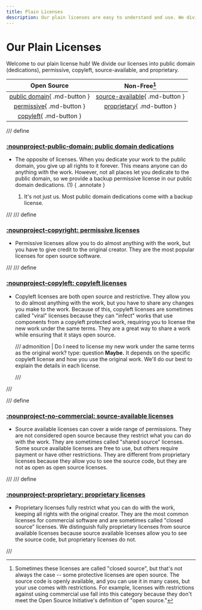 ```yaml
---
title: Plain Licenses
description: Our plain licenses are easy to understand and use. We divide our licenses into public domain (dedications), permissive, copyleft, source-available, and proprietary.
---
```


# Our Plain Licenses

Welcome to our plain license hub! We divide our licenses into public domain (dedications), permissive, copyleft, source-available, and proprietary.

| Open Source                                                                  | Non-Free[^1]                                                          |
| :--------------------------------------------------------------------------: | :---------------------------------------------------------------------: |
| [public domain](public-domain/index.md){ .md-button }                        | [source-available](source-available/index.md){ .md-button }                       |
| [permissive](permissive/index.md){ .md-button }                              | [proprietary](proprietary/index.md){ .md-button }                       |
| [copyleft](copyleft/index.md){ .md-button }                                  |                                                                         |

[^1]: Sometimes these licenses are called "closed source", but that's not always the case -- some protective licenses are open source. The source code is openly available, and you can use it in many cases, but your use comes with restrictions. For example, licenses with restrictions against using commercial use fall into this category because they don't meet the Open Source Initiative's definition of "open source."

/// define

### [:nounproject-public-domain: public domain dedications](public-domain/index.md)

-   The opposite of licenses. When you dedicate your work to the public domain, you give up all rights to it forever. This means anyone can do anything with the work. However, not all places let you dedicate to the public domain, so we provide a backup permissive license in our public domain dedications. (1)
{ .annotate }

    1. It's not just us. Most public domain dedications come with a backup license.

///
/// define

### [:nounproject-copyright: permissive licenses](permissive/index.md)

- Permissive licenses allow you to do almost anything with the work, but you have to give credit to the original creator. They are the most popular licenses for open source software.

///
/// define

### [:nounproject-copyleft: copyleft licenses](copyleft/index.md)

-   Copyleft licenses are both open source and restrictive. They allow you to do almost anything with the work, but you have to share any changes you make to the work. Because of this, copyleft licenses are sometimes called "viral" licenses because they can "infect" works that use components from a copyleft protected work, requiring you to license the new work under the same terms. They are a great way to share a work while ensuring that it stays open source.

    /// admonition | Do I need to license my new work under the same terms as the original work?
        type: question
    **Maybe.** It depends on the specific copyleft license and how you use the original work. We'll do our best to explain the details in each license.

    ///

///

/// define

### [:nounproject-no-commercial: source-available licenses](source-available/index.md)

- Source available licenses can cover a wide range of permissions. They are not considered open source because they restrict what you can do with the work. They are sometimes called "shared source" licenses. Some source available licenses are free to use, but others require payment or have other restrictions. They are different from proprietary licenses because they allow you to see the source code, but they are not as open as open source licenses.

///
/// define

### [:nounproject-proprietary: proprietary licenses](proprietary/index.md)

- Proprietary licenses fully restrict what you can do with the work, keeping all rights with the original creator. They are the most common licenses for commercial software and are sometimes called "closed source" licenses. We distinguish fully proprietary licenses from source available licenses because source available licenses allow you to see the source code, but proprietary licenses do not.

///
